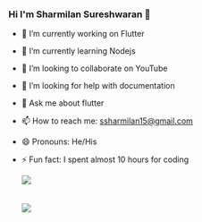 ### Hi I'm Sharmilan Sureshwaran 👋

- 🔭 I’m currently working on Flutter                                         
- 🌱 I’m currently learning Nodejs
- 👯 I’m looking to collaborate on YouTube
- 🤔 I’m looking for help with documentation
- 💬 Ask me about flutter 
- 📫 How to reach me: ssharmilan15@gmail.com
- 😄 Pronouns: He/His
- ⚡ Fun fact: I spent almost 10 hours for coding

  <img src ="https://github-readme-stats.vercel.app/api?username=SharmBB&&show_icons=true">
  
  <br>
    <br>
      <br>
  
  <img src ="https://github-readme-stats.vercel.app/api/top-langs/?username=SharmBB&theme=dark&hide_langs_below=1">


                                                      
                                                      
                                                      

